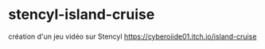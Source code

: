 # stencyl-island-cruise
création d'un jeu vidéo sur Stencyl
https://cyberoiide01.itch.io/island-cruise
